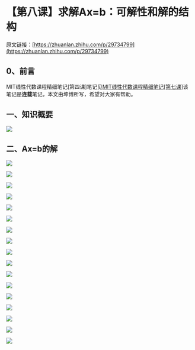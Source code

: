 # 【第八课】求解Ax=b：可解性和解的结构

原文链接：[https://zhuanlan.zhihu.com/p/29734799](https://zhuanlan.zhihu.com/p/29734799)

## **0、前言**

MIT线性代数课程精细笔记\[第四课\]笔记见[MIT线性代数课程精细笔记\[第七课\]](https://zhuanlan.zhihu.com/p/29585082)该笔记是**连载**笔记，本文由坤博所写，希望对大家有帮助。

## **一、知识概要**

![](https://pic3.zhimg.com/80/v2-7314446c8af1691ee75d063ae20eb635_hd.jpg)

## **二、Ax=b的解**

![](https://pic3.zhimg.com/80/v2-adbdafb7deaaa1f133a1edc3f9dd50e0_hd.jpg)

![](https://pic1.zhimg.com/80/v2-2a76aaa6d50a9e022b8e0106d14a3a20_hd.jpg)

![](https://pic2.zhimg.com/80/v2-e2ba29948ad71aac12dcedfbcb435f22_hd.jpg)

![](https://pic1.zhimg.com/80/v2-c28aa6a4c50ff9601182f3490592acf6_hd.jpg)

![](https://pic1.zhimg.com/80/v2-9aa346c56128b47f149f94a09bb18805_hd.jpg)

![](https://pic4.zhimg.com/80/v2-17b1d36cf7b309586bbe87e20cc8e105_hd.jpg)

![](https://pic2.zhimg.com/80/v2-14fb114e4ec15fdbeb528c634c9af880_hd.jpg)

![](https://pic2.zhimg.com/80/v2-e09224467ceeff5a6dc8553c2ecb52da_hd.jpg)

![](https://pic2.zhimg.com/80/v2-72bcf85ea0a28010a53a6d435a0e5fee_hd.jpg)

![](https://pic4.zhimg.com/80/v2-ff2e53187fc4e1af8238d6d4342e2be8_hd.jpg)

![](https://pic2.zhimg.com/80/v2-fd5f5c9902943c22c952fcd738ea88ac_hd.jpg)

![](https://pic1.zhimg.com/80/v2-d046c1de93dda04d556276b710c65723_hd.jpg)

![](https://pic2.zhimg.com/80/v2-cc74030e3014f39c7463520242335bc2_hd.jpg)

![](https://pic4.zhimg.com/80/v2-4c4b3ed1d06c129842a13bbb579a1094_hd.jpg)

![](https://pic3.zhimg.com/80/v2-94cde36346166613dfc8f34443498e5c_hd.jpg)

![](https://pic4.zhimg.com/80/v2-65693e6ed50c7314c677a3387b799bdd_hd.jpg)

![](https://pic1.zhimg.com/80/v2-0fb672f21276f1b962616d1f633ae9f0_hd.jpg)



